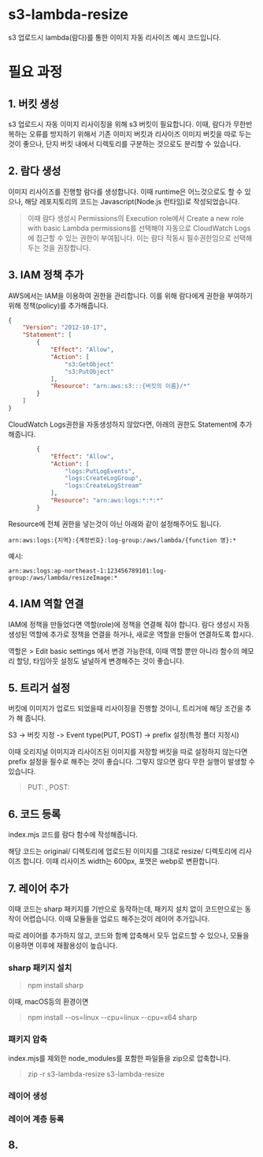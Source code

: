 # s3-lambda-resize
s3 업로드시 lambda(람다)를 통한 이미지 자동 리사이즈 예시 코드입니다.

# 필요 과정
## 1. 버킷 생성
s3 업로드시 자동 이미지 리사이징을 위해 s3 버킷이 필요합니다.
이때, 람다가 무한반복하는 오류를 방지하기 위해서 기존 이미지 버킷과 리사이즈 이미지 버킷을 따로 두는 것이 좋으나, 단지 버킷 내에서 디렉토리를 구분하는 것으로도 분리할 수 있습니다.

## 2. 람다 생성
이미지 리사이즈를 진행할 람다를 생성합니다. 이때 runtime은 어느것으로도 할 수 있으나, 해당 레포지토리의 코드는 Javascript(Node.js 런타임)로 작성되었습니다.
> 이때 람다 생성시 Permissions의 Execution role에서 Create a new role with basic Lambda permissions를 선택해야 자동으로 CloudWatch Logs에 접근할 수 있는 권한이 부여됩니다. 이는 람다 작동시 필수권한임으로 선택해두는 것을 권장합니다.

## 3. IAM 정책 추가
AWS에서는 IAM을 이용하여 권한을 관리합니다. 이를 위해 람다에게 권한을 부여하기 위해 정책(policy)를 추가해줍니다.
```json
{
    "Version": "2012-10-17",
    "Statement": [
        {
            "Effect": "Allow",
            "Action": [
                "s3:GetObject"
                "s3:PutObject"
            ],
            "Resource": "arn:aws:s3:::{버킷의 이름}/*"
        }
    ]
}
```
CloudWatch Logs권한을 자동생성하지 않았다면, 아래의 권한도 Statement에 추가해줍니다.
```json
        {
            "Effect": "Allow",
            "Action": [
                "logs:PutLogEvents",
                "logs:CreateLogGroup",
                "logs:CreateLogStream"
            ],
            "Resource": "arn:aws:logs:*:*:*"
        }
```
Resource에 전체 권한을 넣는것이 아닌 아래와 같이 설정해주어도 됩니다.
<pre><code>arn:aws:logs:{지역}:{계정번호}:log-group:/aws/lambda/{function 명}:*</code></pre>
예시:
<pre><code>arn:aws:logs:ap-northeast-1:123456789101:log-group:/aws/lambda/resizeImage:*</code></pre>

## 4. IAM 역할 연결
IAM에 정책을 만들었다면 역할(role)에 정책을 연결해 줘야 합니다.
람다 생성시 자동 생성된 역할에 추가로 정책을 연결을 하거나, 새로운 역할을 만들어 연결하도록 합시다.

역할은 > Edit basic settings 에서 변경 가능한데, 이때 역할 뿐만 아니라 함수의 메모리 할당, 타임아웃 설정도 널널하게 변경해주는 것이 좋습니다.

## 5. 트리거 설정
버킷에 이미지가 업로드 되었을때 리사이징을 진행할 것이니, 트리거에 해당 조건을 추가 해 줍니다.

S3 -> 버킷 지정 -> Event type(PUT, POST) -> prefix 설정(특정 폴더 지정시)

이때 오리지널 이미지과 리사이즈된 이미지를 저장할 버킷을 따로 설정하지 않는다면 prefix 설정을 필수로 해주는 것이 좋습니다. 그렇지 않으면 람다 무한 실행이 발생할 수 있습니다.
> PUT: , POST: 

## 6. 코드 등록
index.mjs 코드를 람다 함수에 작성해줍니다.

해당 코드는 original/ 디렉토리에 업로드된 이미지를 그대로 resize/ 디렉토리에 리사이즈 합니다. 이때 리사이즈 width는 600px, 포맷은 webp로 변환합니다.

## 7. 레이어 추가
이때 코드는 sharp 패키지를 기반으로 동작하는데, 패키지 설치 없이 코드만으로는 동작이 어렵습니다. 이때 모듈들을 업로드 해주는것이 레이어 추가입니다.

따로 레이어를 추가하지 않고, 코드와 함꼐 압축해서 모두 업로드할 수 있으나, 모듈을 이용하면 이후에 재활용성이 높습니다.
### sharp 패키지 설치
> npm install sharp

이때, macOS등의 환경이면
> npm install --os=linux --cpu=linux --cpu=x64 sharp
### 패키지 압축
index.mjs를 제외한 node_modules를 포함한 파일들을 zip으로 압축합니다.
> zip -r s3-lambda-resize s3-lambda-resize


### 레이어 생성
### 레이어 계층 등록

## 8. 